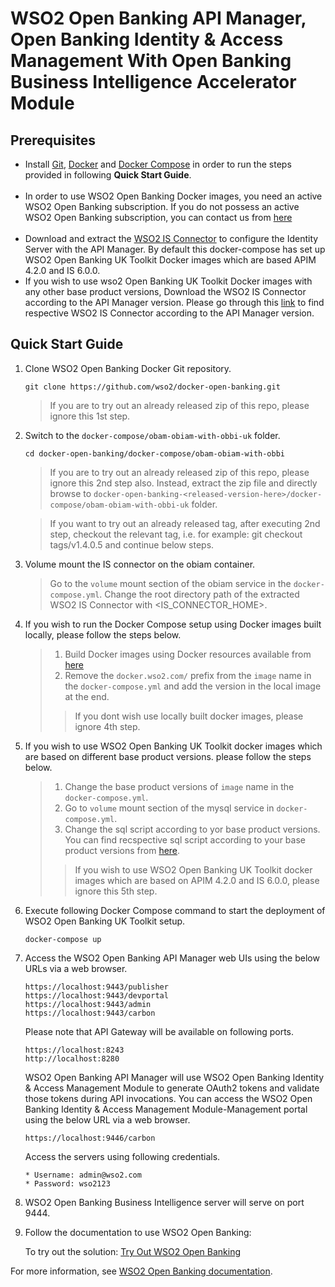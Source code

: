 # WSO2 Open Banking API Manager, Open Banking Identity & Access Management With Open Banking Business Intelligence Accelerator Module


## Prerequisites

 * Install [Git](https://git-scm.com/book/en/v2/Getting-Started-Installing-Git), [Docker](https://www.docker.com/get-docker) and [Docker Compose](https://docs.docker.com/compose/install/#install-compose)
   in order to run the steps provided in following **Quick Start Guide**. <br><br>
 * In order to use WSO2 Open Banking Docker images, you need an active WSO2 Open Banking subscription. If you do not possess an active WSO2
   Open Banking subscription, you can contact us from [here](https://wso2.com/solutions/financial/open-banking/) <br><br>
 * Download and extract the [WSO2 IS Connector](https://apim.docs.wso2.com/en/4.2.0/assets/attachments/administer/wso2is-extensions-1.6.8.zip) to configure the Identity Server with the API Manager. By default this docker-compose has set up WSO2 Open Banking UK Toolkit Docker images which are based APIM 4.2.0 and IS 6.0.0. 
 * If you wish to use wso2 Open Banking UK Toolkit Docker images with any other base product versions, Download the WSO2 IS Connector according to the API Manager version. Please go through this [link](https://ob.docs.wso2.com/en/latest/get-started/quick-start-guide/#installing-base-products) to find respective WSO2 IS Connector according to the API Manager version.

## Quick Start Guide

1. Clone WSO2 Open Banking Docker Git repository.

    ```
    git clone https://github.com/wso2/docker-open-banking.git
    ```
    > If you are to try out an already released zip of this repo, please ignore this 1st step. 

2. Switch to the `docker-compose/obam-obiam-with-obbi-uk` folder.

    ```
    cd docker-open-banking/docker-compose/obam-obiam-with-obbi
    ```
    > If you are to try out an already released zip of this repo, please ignore this 2nd step also. 
     Instead, extract the zip file and directly browse to `docker-open-banking-<released-version-here>/docker-compose/obam-obiam-with-obbi-uk` folder. 
     
    > If you want to try out an already released tag, after executing 2nd step, checkout the relevant tag, 
     i.e. for example: git checkout tags/v1.4.0.5 and continue below steps.

3. Volume mount the IS connector on the obiam container.
   > Go to the `volume` mount section of the obiam service in the `docker-compose.yml`.
   > Change the root directory path of the extracted WSO2 IS Connector with <IS_CONNECTOR_HOME>.
4. If you wish to run the Docker Compose setup using Docker images built locally, please follow the steps below.
   > 1. Build Docker images using Docker resources available from [here](../../dockerfiles/)
   > 2. Remove the `docker.wso2.com/` prefix from the `image` name in the `docker-compose.yml` and add the version in the local image at the end.
   >> If you dont wish use locally built docker images, please ignore 4th step.
5. If you wish to use WSO2 Open Banking UK Toolkit docker images which are based on different base product versions. please follow the steps below.
   > 1. Change the base product versions of `image` name in the `docker-compose.yml`.
   > 2. Go to `volume` mount section of the mysql service in `docker-compose.yml`.
   > 3. Change the sql script according to yor base product versions. You can find recspective sql script according to your base product versions from [here](../mysql/scripts/).
   >> If you wish to use WSO2 Open Banking UK Toolkit docker images which are based on APIM 4.2.0 and IS 6.0.0, please ignore this 5th step.
6. Execute following Docker Compose command to start the deployment of WSO2 Open Banking UK Toolkit setup.
   ```
   docker-compose up
   ```
7. Access the WSO2 Open Banking API Manager web UIs using the below URLs via a web browser.

   ```
   https://localhost:9443/publisher
   https://localhost:9443/devportal
   https://localhost:9443/admin
   https://localhost:9443/carbon
   ```

   Please note that API Gateway will be available on following ports.
   ```
   https://localhost:8243
   http://localhost:8280
   ```
 
   WSO2 Open Banking API Manager will use WSO2 Open Banking Identity & Access Management Module to generate OAuth2 tokens and validate those tokens during API invocations. You can access the WSO2 Open Banking Identity & Access Management Module-Management portal using the below URL via a web browser.
 
   ```
   https://localhost:9446/carbon
   ```
  
   Access the servers using following credentials.
   ````  
   * Username: admin@wso2.com 
   * Password: wso2123
   ````

8. WSO2 Open Banking Business Intelligence server will serve on port 9444.

9. Follow the documentation to use WSO2 Open Banking:

   To try out the solution: [Try Out WSO2 Open Banking](https://ob.docs.wso2.com/en/latest/get-started/quick-start-guide/)

For more information, see [WSO2 Open Banking documentation](https://ob.docs.wso2.com/en/latest/develop/developer-guide/).

